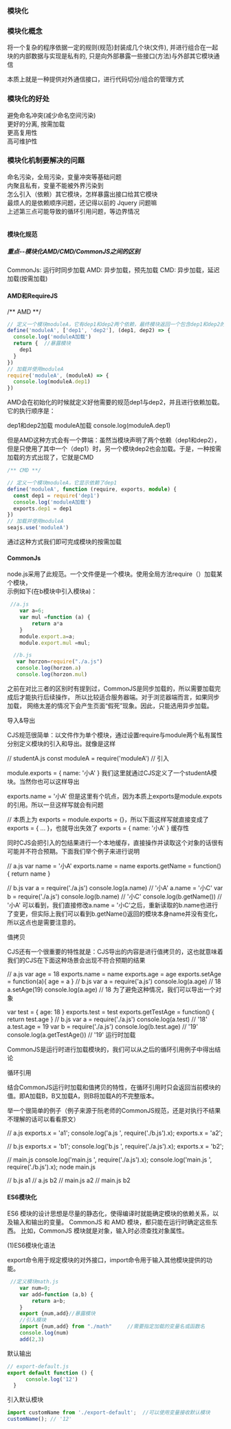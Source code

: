 ### 模块化

### 模块化概念
将一个复杂的程序依据一定的规则(规范)封装成几个块(文件), 并进行组合在一起     <br>
块的内部数据与实现是私有的, 只是向外部暴露一些接口(方法)与外部其它模块通信

本质上就是一种提供对外通信接口，进行代码切分/组合的管理方式

### 模块化的好处
避免命名冲突(减少命名空间污染)     <br>
更好的分离, 按需加载     <br>
更高复用性     <br>
高可维护性     <br>



### 模块化机制要解决的问题

命名污染，全局污染，变量冲突等基础问题     <br>
内聚且私有，变量不能被外界污染到     <br>
怎么引入（依赖）其它模块，怎样暴露出接口给其它模块     <br>
最烦人的是依赖顺序问题，还记得以前的 Jquery 问题嘛     <br>
上述第三点可能导致的循环引用问题，等边界情况     

```js
```

#### 模块化规范

##### 重点--模块化AMD/CMD/CommonJS之间的区别
CommonJs: 运行时同步加载
AMD: 异步加载，预先加载
CMD: 异步加载，延迟加载(按需加载)

#### AMD和RequireJS

/** AMD **/
```ts
// 定义一个模块moduleA，它有dep1和dep2两个依赖，最终模块返回一个包含dep1和dep2的对象
define('moduleA', ['dep1', 'dep2'], (dep1, dep2) => {
  console.log('moduleA加载')
  return {  //暴露模块
    dep1
  }
})
// 加载并使用moduleA
require('moduleA', (moduleA) => {
  console.log(moduleA.dep1)
})
```
AMD会在初始化的时候就定义好他需要的规范dep1与dep2，并且进行依赖加载。它的执行顺序是：

dep1和dep2加载
moduleA加载
console.log(moduleA.dep1)

但是AMD这种方式会有一个弊端：虽然当模块声明了两个依赖（dep1和dep2），但是只使用了其中一个（dep1）时，另一个模块dep2也会加载。于是，一种按需加载的方式出现了，它就是CMD

```ts
/** CMD **/

// 定义一个模块moduleA，它显示依赖了dep1
define('moduleA', function (require, exports, module) {
  const dep1 = require('dep1')
  console.log('moduleA加载')
  exports.dep1 = dep1
})
// 加载并使用moduleA
seajs.use('moduleA')

```
通过这种方式我们即可完成模块的按需加载

#### CommonJs
node.js采用了此规范。一个文件便是一个模块。使用全局方法require（）加载某个模块，<br>
示例如下(在b模块中引入模块a)：
```ts
 //a.js
    var a=6;
    var mul =function (a) {
        return a*a
    }
    module.export.a=a;
    module.export.mul =mul;
```
```ts
  //b.js
   var horzon=require("./a.js")
   console.log(horzon.a)
   console.log(horzon.mul)
```
之前在对比三者的区别时有提到过，CommonJS是同步加载的，所以需要加载完成后才能执行后续操作，
所以比较适合服务器端。对于浏览器端而言，如果同步加载，
网络太差的情况下会产生页面“假死”现象。因此，只能选用异步加载。


导入&导出

CJS规范很简单：以文件作为单个模块，通过设置require与module两个私有属性分别定义模块的引入和导出。就像是这样

// studentA.js
const moduleA = require('moduleA') // 引入

module.exports = {
  name: '小A'
}
我们这里就通过CJS定义了一个studentA模块。当然你也可以这样导出

exports.name = '小A'
但是这里有个坑点，因为本质上exports是module.expots的引用。所以一旦这样写就会有问题

// 本质上为 exports = module.exports = {}，所以下面这样写就直接变成了 exports = { ... }，也就导出失效了
exports = {
  name: '小A'
}
缓存性

同时CJS会把引入的包结果进行一个本地缓存，直接操作并读取这个对象的话很有可能并不符合预期。下面我们举个例子来进行说明

// a.js
var name = '小A'
exports.name = name
exports.getName = function() {
    return name
}

// b.js
var a = require('./a.js')
console.log(a.name) // '小A'
a.name = '小C'
var b = require('./a.js')
console.log(b.name) // '小C'
console.log(b.getName()) // '小A'
可以看到，我们直接修改a.name = '小C'之后，重新读取的b.name也进行了变更，但实际上我们可以看到b.getName()返回的模块本身name并没有变化，所以这点也是需要注意的。

值拷贝

CJS还有一个很重要的特性就是：CJS导出的内容是进行值拷贝的，这也就意味着我们的CJS在下面这种场景会出现不符合预期的结果

// a.js
var age = 18
exports.name = name
exports.age = age
exports.setAge = function(a){
    age = a
}
// b.js
var a = require('a.js')
console.log(a.age) // 18
a.setAge(19)
console.log(a.age) // 18
为了避免这种情况，我们可以导出一个对象

var test = {
    age: 18
}
exports.test = test
exports.getTestAge = function() {
    return test.age
}
// b.js
var a = require('./a.js')
console.log(a.test) // '18'
a.test.age = 19
var b = require('./a.js')
console.log(b.test.age) // '19'
console.log(a.getTestAge()) // '19'
运行时加载

CommonJS是运行时进行加载模块的，我们可以从之后的循环引用例子中得出结论

循环引用

结合CommonJS运行时加载和值拷贝的特性，在循环引用时只会返回当前模块的值。即A加载B，B又加载A，则B将加载A的不完整版本。

举一个很简单的例子（例子来源于阮老师的CommonJS规范，还是对执行不结果不理解的话可以看看原文）

// a.js
exports.x = 'a1';
console.log('a.js ', require('./b.js').x);
exports.x = 'a2';

// b.js
exports.x = 'b1';
console.log('b.js ', require('./a.js').x);
exports.x = 'b2';

// main.js
console.log('main.js ', require('./a.js').x);
console.log('main.js ', require('./b.js').x);
node main.js

// b.js a1
// a.js b2
// main.js a2
// main.js b2

#### ES6模块化

ES6 模块的设计思想是尽量的静态化，使得编译时就能确定模块的依赖关系，以及输入和输出的变量。
CommonJS 和 AMD 模块，都只能在运行时确定这些东西。
比如，CommonJS 模块就是对象，输入时必须查找对象属性。

(1)ES6模块化语法

export命令用于规定模块的对外接口，import命令用于输入其他模块提供的功能。
```ts
 //定义模块math.js
    var num=0;
    var add=function (a,b) {
        return a+b;
    }
    export {num,add}//暴露模块
    //引入模块
    import {num,add} from "./math"     //需要指定加载的变量名或函数名
    console.log(num)
    add(2,3)

```
默认输出
```ts
// export-default.js
export default function () {
      console.log('12')
  }
```
引入默认模块
```ts
import customName from './export-default';  //可以使用变量接收默认模块
customName(); // '12'
```
